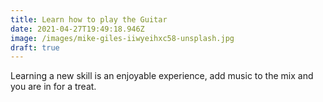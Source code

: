 ```yaml
---
title: Learn how to play the Guitar
date: 2021-04-27T19:49:18.946Z
image: /images/mike-giles-iiwyeihxc58-unsplash.jpg
draft: true
---
```

Learning a new skill is an enjoyable experience, add music to the mix and you are in for a treat.